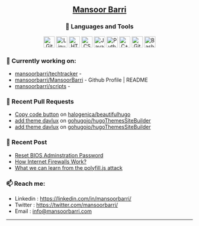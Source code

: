 <div align=center>
  
## [Mansoor Barri](https://mansoorbarri.com/)

### 🧰 Languages and Tools

<div align="center">
<img alt="Git" width="30px" src="https://cdn.jsdelivr.net/gh/devicons/devicon/icons/git/git-original.svg" />
<img alt="Linux" width="30px" src="https://cdn.jsdelivr.net/gh/devicons/devicon/icons/linux/linux-original.svg" />
<img alt="HTML" width="30px" src="https://cdn.jsdelivr.net/gh/devicons/devicon/icons/html5/html5-plain.svg" />
<img alt="CSS" width="30px" src="https://cdn.jsdelivr.net/gh/devicons/devicon/icons/css3/css3-plain.svg" />
<img alt="JavaScript" width="30px" src="https://cdn.jsdelivr.net/gh/devicons/devicon/icons/javascript/javascript-plain.svg" />
<img alt="Python" width="30px" src="https://cdn.jsdelivr.net/gh/devicons/devicon/icons/python/python-plain.svg" />
<img alt="C++" width="30px" src="https://cdn.jsdelivr.net/gh/devicons/devicon/icons/csharp/csharp-original.svg" />
<img alt="GitHub" width="30px" src="https://cdn.jsdelivr.net/gh/devicons/devicon/icons/github/github-original.svg" />
<img alt="Bash" width="30px" src="https://cdn.jsdelivr.net/gh/devicons/devicon/icons/bash/bash-original.svg" />
</div>
</div>

### 👷 Currently working on: 

- [mansoorbarri/techtracker](https://github.com/mansoorbarri/techtracker) - 
- [mansoorbarri/MansoorBarri](https://github.com/mansoorbarri/MansoorBarri) - Github Profile | README
- [mansoorbarri/scripts](https://github.com/mansoorbarri/scripts) - 

### 🔨 Recent Pull Requests

- [Copy code button](https://github.com/halogenica/beautifulhugo/pull/499) on [halogenica/beautifulhugo](https://github.com/halogenica/beautifulhugo)
- [add theme davlux](https://github.com/gohugoio/hugoThemesSiteBuilder/pull/475) on [gohugoio/hugoThemesSiteBuilder](https://github.com/gohugoio/hugoThemesSiteBuilder)
- [add theme davlux](https://github.com/gohugoio/hugoThemesSiteBuilder/pull/448) on [gohugoio/hugoThemesSiteBuilder](https://github.com/gohugoio/hugoThemesSiteBuilder)

### 📰 Recent Post

- [Reset BIOS Adminstration Password](https://mansoorbarri.com/bios-password/)
- [How Internet Firewalls Work?](https://mansoorbarri.com/internet-firewall-pk/)
- [What we can learn from the polyfill.js attack](https://mansoorbarri.com/polyfill-js/)

### 📫 Reach me:
- Linkedin  : <https://linkedin.com/in/mansoorbarri/>
- Twitter   : <https://twitter.com/mansoorbarri/>
- Email     : [info@mansoorbarri.com](mailto:info@mansoorbarri.com)

---
